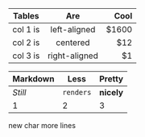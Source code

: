 | Tables   |      Are      |  Cool |
|----------|:-------------:|------:|
| col 1 is |  left-aligned | $1600 |
| col 2 is |    centered   |   $12 |
| col 3 is | right-aligned |    $1 |


Markdown | Less | Pretty
--- | --- | ---
*Still* | `renders` | **nicely**
1 | 2 | 3



new char
more lines
